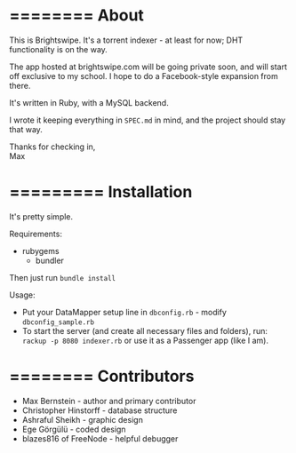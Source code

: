 ========
About
========

This is Brightswipe. It's a torrent indexer - at least for now; DHT functionality is on the way.

The app hosted at brightswipe.com will be going private soon, and will start off exclusive to my school. I hope to do a Facebook-style expansion from there.

It's written in Ruby, with a MySQL backend.

I wrote it keeping everything in `SPEC.md` in mind, and the project should stay that way.

Thanks for checking in,<br>
Max

=========
Installation
=========

It's pretty simple.

Requirements:

* rubygems
  * bundler

Then just run `bundle install`

Usage:

* Put your DataMapper setup line in `dbconfig.rb` - modify `dbconfig_sample.rb`
* To start the server (and create all necessary files and folders), run:	
    `rackup -p 8080 indexer.rb` or use it as a Passenger app (like I am).

========
Contributors
========

* Max Bernstein - author and primary contributor
* Christopher Hinstorff - database structure
* Ashraful Sheikh - graphic design
* Ege G&ouml;rg&uuml;l&uuml; - coded design
* blazes816 of FreeNode - helpful debugger